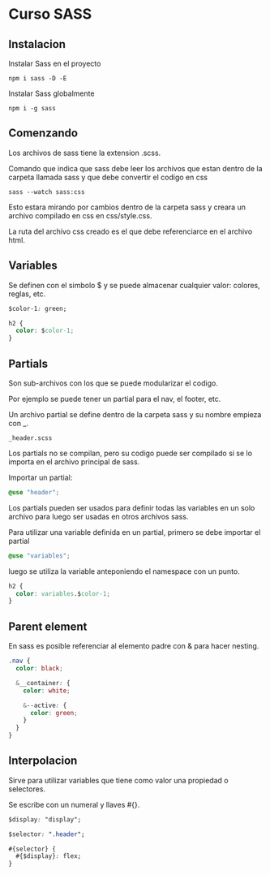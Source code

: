 # Curso SASS

## Instalacion

Instalar Sass en el proyecto

`npm i sass -D -E`

Instalar Sass globalmente

`npm i -g sass`

## Comenzando

Los archivos de sass tiene la extension .scss.

Comando que indica que sass debe leer los archivos que estan dentro de la carpeta llamada sass y que debe convertir el codigo en css

`sass --watch sass:css`

Esto estara mirando por cambios dentro de la carpeta sass y creara un archivo compilado en css en css/style.css.

La ruta del archivo css creado es el que debe referenciarce en el archivo html.

## Variables

Se definen con el simbolo $ y se puede almacenar cualquier valor: colores, reglas, etc.

```css
$color-1: green;

h2 {
  color: $color-1;
}
```

## Partials

Son sub-archivos con los que se puede modularizar el codigo.

Por ejemplo se puede tener un partial para el nav, el footer, etc.

Un archivo partial se define dentro de la carpeta sass y su nombre empieza con \_.

`_header.scss`

Los partials no se compilan, pero su codigo puede ser compilado si se lo importa en el archivo principal de sass.

Importar un partial:

```css
@use "header";
```

Los partials pueden ser usados para definir todas las variables en un solo archivo para luego ser usadas en otros archivos sass.

Para utilizar una variable definida en un partial, primero se debe importar el partial

```css
@use "variables";
```

luego se utiliza la variable anteponiendo el namespace con un punto.

```css
h2 {
  color: variables.$color-1;
}
```

## Parent element

En sass es posible referenciar al elemento padre con & para hacer nesting.

```css
.nav {
  color: black;

  &__container: {
    color: white;

    &--active: {
      color: green;
    }
  }
}
```

## Interpolacion

Sirve para utilizar variables que tiene como valor una propiedad o selectores.

Se escribe con un numeral y llaves #{}.

```css
$display: "display";

$selector: ".header";

#{selector} {
  #{$display}: flex;
}
```


